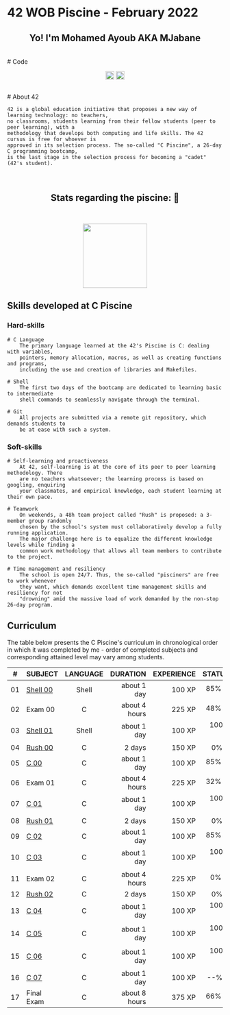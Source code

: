 # 42 WOB Piscine - February 2022
<h2 align="center">Yo! I'm Mohamed Ayoub AKA MJabane</h2> 
<br>
# Code
<p align="center">
  <img align='center' src="https://img.shields.io/github/languages/top/SilentJMA/42-WOB-Piscine-February-2022?color=ff6804" height="20"/>
  <img align='center' src="https://img.shields.io/github/downloads/SilentJMA/42-WOB-Piscine-February-2022/total" height="20"/>
</p>
<br>
# About 42

	42 is a global education initiative that proposes a new way of learning technology: no teachers,
	no classrooms, students learning from their fellow students (peer to peer learning), with a
	methodology that develops both computing and life skills. The 42 cursus is free for whoever is
	approved in its selection process. The so-called "C Piscine", a 26-day C programming bootcamp,
	is the last stage in the selection process for becoming a "cadet" (42's student).
  
<br>
<h2 align="center">Stats regarding the piscine: 📝</h2>  
<br>
<p align="center">
  <img align='center' src="https://badge42.herokuapp.com/api/stats/mjabane?darkmode=true&cursus=42cursus" height="150"/>
</p>

## Skills developed at C Piscine

### Hard-skills
	# C Language
		The primary language learned at the 42's Piscine is C: dealing with variables,
		pointers, memory allocation, macros, as well as creating functions and programs,
		including the use and creation of libraries and Makefiles.

	# Shell
		The first two days of the bootcamp are dedicated to learning basic to intermediate
		shell commands to seamlessly navigate through the terminal.

	# Git
		All projects are submitted via a remote git repository, which demands students to
		be at ease with such a system.

### Soft-skills
	# Self-learning and proactiveness
		At 42, self-learning is at the core of its peer to peer learning methodology. There
		are no teachers whatsoever; the learning process is based on googling, enquiring
		your classmates, and empirical knowledge, each student learning at their own pace.

	# Teamwork
		On weekends, a 48h team project called "Rush" is proposed: a 3-member group randomly
		chosen by the school's system must collaboratively develop a fully running application.
		The major challenge here is to equalize the different knowledge levels while finding a
		common work methodology that allows all team members to contribute to the project.

	# Time management and resiliency
		The school is open 24/7. Thus, the so-called "pisciners" are free to work whenever
		they want, which demands excellent time management skills and resiliency for not
		"drowning" amid the massive load of work demanded by the non-stop 26-day program.

## Curriculum

The table below presents the C Piscine's curriculum in chronological order in which it was completed by me - order of completed subjects and corresponding attained level may vary among students.


|#	|SUBJECT							|LANGUAGE	|DURATION		|EXPERIENCE	|STATUS						
|:-:|:--								|:-:		|--:			|--:		|--:						|
|01	|[Shell 00](./shell00)	|Shell		|about 1 day	|100 XP		|85% :heavy_check_mark:	|
|02	|Exam 00							|C			|about 4 hours	|225 XP		|48% :heavy_check_mark:		|
|03	|[Shell 01](./shell01)	|Shell		|about 1 day	|100 XP		|100% :heavy_check_mark:	|
|04	|[Rush 00](./rush00)		|C			|2 days			|150 XP		|0% :x:						|
|05	|[C 00](./c00)			|C			|about 1 day	|100 XP		|85% :heavy_check_mark:	|
|06	|Exam 01							|C			|about 4 hours	|225 XP		|32% :heavy_check_mark:		|
|07	|[C 01](./c01)			|C			|about 1 day	|100 XP		|100% :heavy_check_mark:	|
|08	|[Rush 01](./rush01)		|C			|2 days			|150 XP		|0% :x:						|
|09	|[C 02](./c02)			|C			|about 1 day	|100 XP		|85% :heavy_check_mark:		|
|10	|[C 03](./c03)			|C			|about 1 day	|100 XP		|100% :heavy_check_mark:	|
|11	|Exam 02							|C			|about 4 hours	|225 XP		|0% :heavy_check_mark:		|
|12	|[Rush 02](./rush02)		|C			|2 days			|150 XP		|0% :x:						|
|13	|[C 04](./c04)			|C			|about 1 day	|100 XP		|100% :heavy_check_mark:	|
|14	|[C 05](./c05)			|C			|about 1 day	|100 XP		|100% :heavy_check_mark:	|
|15	|[C 06](./c06)			|C			|about 1 day	|100 XP		|100% :heavy_check_mark:		|
|16	|[C 07](./c07)			|C			|about 1 day	|100 XP		|--% :x:					|
|17	|Final Exam							|C			|about 8 hours	|375 XP		|66% :heavy_check_mark:		|
